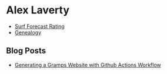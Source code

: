 # Alex Laverty

* [Surf Forecast Rating](surf/index.html)
* [Genealogy](genealogy)

## Blog Posts

* [Generating a Gramps Website with Github Actions Workflow](blog/gramps-github-actions)